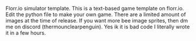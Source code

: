 Florr.io simulator template. 
This is a text-based game template on florr.io. Edit the python file to make your own game. 
There are a limited amount of images at the time of release. If you want more bee image sprites, then dm me on discord (thermounclearpenguin). 
Yes ik it is bad code I literally wrote it in a few hours. 
